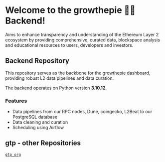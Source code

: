 # Welcome to the growthepie 📏🥧 Backend! 

Aims to enhance transparency and understanding of the Ethereum Layer 2 ecosystem by providing comprehensive, curated data, blockspace analysis and educational resources to users, developers and investors.


## Backend Repository

This repository serves as the backbone for the growthepie dashboard, providing robust L2 data pipelines and data curation.

The backend operates on Python version **3.10.12**.

### Features

- Data pipelines from our RPC nodes, Dune, coingecko, L2Beat to our PostgreSQL database
- Data cleaning and curation
- Scheduling using Airflow

## gtp - other Repositories
[`gtp org`](https://github.com/growthepie)
